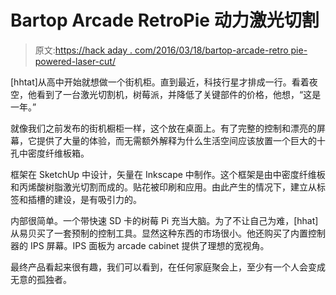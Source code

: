 # Bartop Arcade RetroPie 动力激光切割

> 原文:[https://hack aday . com/2016/03/18/bartop-arcade-retro pie-powered-laser-cut/](https://hackaday.com/2016/03/18/bartop-arcade-retropie-powered-laser-cut/)

[hhtat]从高中开始就想做一个街机柜。直到最近，科技行星才排成一行。看着夜空，他看到了一台激光切割机，树莓派，并降低了关键部件的价格，他想，“这是一年。”

就像我们之前发布的街机橱柜一样，这个放在桌面上。有了完整的控制和漂亮的屏幕，它提供了大量的体验，而无需额外解释为什么生活空间应该放置一个巨大的十孔中密度纤维板箱。

框架在 SketchUp 中设计，矢量在 Inkscape 中制作。这个框架是由中密度纤维板和丙烯酸树脂激光切割而成的。贴花被印刷和应用。由此产生的情况下，建立从标签和插槽的建设，是有吸引力的。

内部很简单。一个带快速 SD 卡的树莓 Pi 充当大脑。为了不让自己为难，[hhat]从易贝买了一套预制的控制工具。显然这种东西的市场很小。他还购买了内置控制器的 IPS 屏幕。IPS 面板为 arcade cabinet 提供了理想的宽视角。

最终产品看起来很有趣，我们可以看到，在任何家庭聚会上，至少有一个人会变成无意的孤独者。